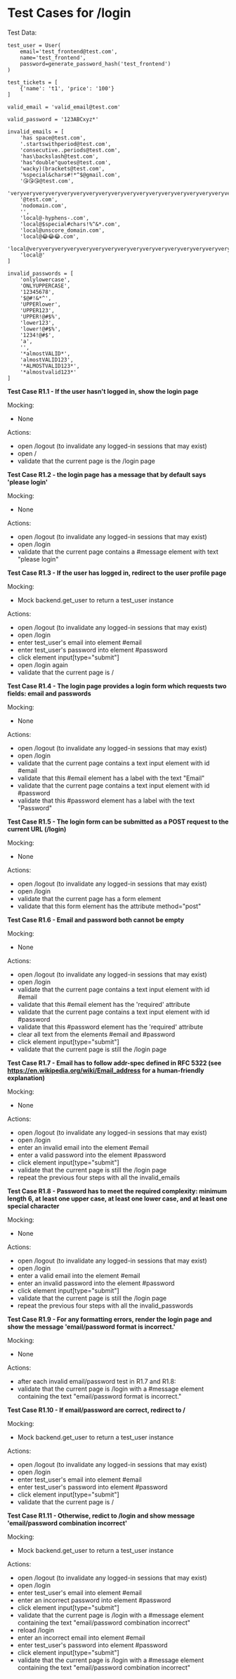 # Test Cases for /login

Test Data:
```
test_user = User(
    email='test_frontend@test.com',
    name='test_frontend',
    password=generate_password_hash('test_frontend')
)

test_tickets = [
    {'name': 't1', 'price': '100'}
]

valid_email = 'valid_email@test.com'

valid_password = '123ABCxyz*'

invalid_emails = [
    'has space@test.com',
    '.startswithperiod@test.com',
    'consecutive..periods@test.com',
    'has\backslash@test.com',
    'has"double"quotes@test.com',
    'wacky)(brackets@test.com',
    '%special&chars#!*^$@gmail.com',
    '😘😘😘@test.com',
    'veryveryveryveryveryveryveryveryveryveryveryveryveryveryveryveryveryveryveryveryveryveryveryveryveryveryveryveryveryveryveryveryveryveryveryveryveryveryveryveryveryveryveryveryveryveryveryveryveryveryveryveryveryveryveryverylongemail@test.com',
    '@test.com',
    'nodomain.com',
    '',
    'local@-hyphens-.com',
    'local@$special#chars!%^&*.com',
    'local@unscore_domain.com',
    'local@😂😂😂.com',
    'local@veryveryveryveryveryveryveryveryveryveryveryveryveryveryveryveryveryveryveryveryveryveryveryveryveryveryveryveryveryveryveryveryveryveryveryveryveryveryveryveryveryveryveryveryveryveryveryveryveryveryveryveryveryveryveryverylongdomain.com',
    'local@'
]

invalid_passwords = [
    'onlylowercase',
    'ONLYUPPERCASE',
    '12345678',
    '$@#!&*^',
    'UPPERlower',
    'UPPER123',
    'UPPER!@#$%',
    'lower123',
    'lower!@#$%',
    '1234!@#$',
    'a',
    '',
    '*almostVALID*',
    'almostVALID123',
    '*ALMOSTVALID123*',
    '*almostvalid123*'
]

```

**Test Case R1.1 - If the user hasn't logged in, show the login page**

Mocking:

- None

Actions:

- open /logout (to invalidate any logged-in sessions that may exist)
- open /
- validate that the current page is the /login page


**Test Case R1.2 - the login page has a message that by default says 'please login'**

Mocking:

- None

Actions:

- open /logout (to invalidate any logged-in sessions that may exist)
- open /login
- validate that the current page contains a #message element with text "please login"


**Test Case R1.3 - 	If the user has logged in, redirect to the user profile page**

Mocking:

- Mock backend.get_user to return a test_user instance

Actions:

- open /logout (to invalidate any logged-in sessions that may exist)
- open /login
- enter test_user's email into element #email
- enter test_user's password into element #password
- click element input[type="submit"]
- open /login again
- validate that the current page is /


**Test Case R1.4 - The login page provides a login form which requests two fields: email and passwords**

Mocking:

- None

Actions:

- open /logout (to invalidate any logged-in sessions that may exist)
- open /login
- validate that the current page contains a text input element with id #email 
- validate that this #email element has a label with the text "Email"
- validate that the current page contains a text input element with id #password
- validate that this #password element has a label with the text "Password"

**Test Case R1.5 - The login form can be submitted as a POST request to the current URL (/login)**

Mocking:

- None

Actions:

- open /logout (to invalidate any logged-in sessions that may exist)
- open /login
- validate that the current page has a form element
- validate that this form element has the attribute method="post"

**Test Case R1.6 - Email and password both cannot be empty**

Mocking:

- None

Actions:

- open /logout (to invalidate any logged-in sessions that may exist)
- open /login
- validate that the current page contains a text input element with id #email 
- validate that this #email element has the 'required' attribute
- validate that the current page contains a text input element with id #password
- validate that this #password element has the 'required' attribute
- clear all text from the elements #email and #password
- click element input[type="submit"]
- validate that the current page is still the /login page


**Test Case R1.7 - Email has to follow addr-spec defined in RFC 5322 (see https://en.wikipedia.org/wiki/Email_address for a human-friendly explanation)**

Mocking:

- None

Actions:

- open /logout (to invalidate any logged-in sessions that may exist)
- open /login
- enter an invalid email into the element #email
- enter a valid password into the element #password
- click element input[type="submit"]
- validate that the current page is still the /login page
- repeat the previous four steps with all the invalid_emails

**Test Case R1.8 - Password has to meet the required complexity: minimum length 6, at least one upper case, at least one lower case, and at least one special character**

Mocking:

- None

Actions:

- open /logout (to invalidate any logged-in sessions that may exist)
- open /login
- enter a valid email into the element #email
- enter an invalid password into the element #password
- click element input[type="submit"]
- validate that the current page is still the /login page
- repeat the previous four steps with all the invalid_passwords


**Test Case R1.9 - For any formatting errors, render the login page and show the message 'email/password format is incorrect.'**

Mocking:

- None

Actions:

- after each invalid email/password test in R1.7 and R1.8:
- validate that the current page is /login with a #message element containing the text "email/password format is incorrect."


**Test Case R1.10 - If email/password are correct, redirect to /**

Mocking:

- Mock backend.get_user to return a test_user instance

Actions:

- open /logout (to invalidate any logged-in sessions that may exist)
- open /login
- enter test_user's email into element #email
- enter test_user's password into element #password
- click element input[type="submit"]
- validate that the current page is /


**Test Case R1.11 - Otherwise, redict to /login and show message 'email/password combination incorrect'**

Mocking:

- Mock backend.get_user to return a test_user instance

Actions:

- open /logout (to invalidate any logged-in sessions that may exist)
- open /login
- enter test_user's email into element #email
- enter an incorrect password into element #password
- click element input[type="submit"]
- validate that the current page is /login with a #message element containing the text "email/password combination incorrect"
- reload /login
- enter an incorrect email into element #email
- enter test_user's password into element #password
- click element input[type="submit"]
- validate that the current page is /login with a #message element containing the text "email/password combination incorrect"

